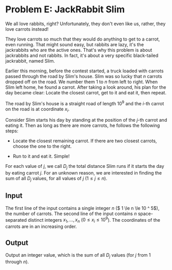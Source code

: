 # Problem E: JackRabbit Slim

We all love rabbits, right? Unfortunately, they don't even like us, rather, they love carrots instead!

They love carrots so much that they would do anything to get to a carrot, even running. That might sound easy, but rabbits are lazy, it's the jackrabbits who are the active ones. That's why this problem is about jackrabbits and not rabbits. In fact, it's about a very specific black-tailed jackrabbit, named Slim.

Earlier this morning, before the contest started, a truck loaded with carrots passed through the road by Slim's house. Slim was so lucky that $n$ carrots dropped off on the road. We number them 1 to $n$ from left to right. When Slim left home, he found a carrot. After taking a look around, his plan for the day became clear: Locate the closest carrot, get to it and eat it, then repeat.

The road by Slim's house is a straight road of length $10 ^ 9$ and the $i$-th carrot on the road is at coordinate $x_i$.

Consider Slim starts his day by standing at the position of the $j$-th carrot and eating it. Then as long as there are more carrots, he follows the following steps:

- Locate the closest remaining carrot. If there are two closest carrots, choose the one to the right.

- Run to it and eat it. Simple!

For each value of $j$, we call $D_j$ the total distance Slim runs if it starts the day by eating carrot $j$. For an unknown reason, we are interested in finding the sum of all $D_j$ values, for all values of $j$ ($1 \le j \le n$).

## Input

The first line of the input contains a single integer $n$ ($ 1 \le n \le 10 ^ 5$), the number of carrots. The second line of the input contains $n$ space-separated distinct integers $x_1, \dots, x_n$ ($0 \le x_i \le 10 ^ 9$). The coordinates of the carrots are in an increasing order.

## Output

Output an integer value, which is the sum of all $D_j$ values (for $j$ from 1 through $n$).
